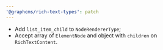 ```yaml
---
'@graphcms/rich-text-types': patch
---
```


- Add `list_item_child` to `NodeRendererType`;
- Accept array of `ElementNode` and object with `children` on `RichTextContent`.
